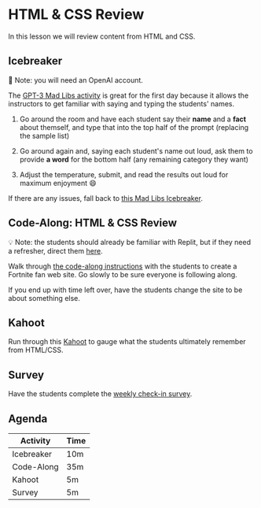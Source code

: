 # HTML & CSS Review
In this lesson we will review content from HTML and CSS.

## Icebreaker
🤖 Note: you will need an OpenAI account.

The [GPT-3 Mad Libs activity](https://platform.openai.com/playground/p/JQHsFLQt2yZuMc6VZfGDdR7K?model=text-davinci-003) is great for the first day because it allows the instructors to get familiar with saying and typing the students' names.

1. Go around the room and have each student say their **name** and a **fact** about themself, and type that into the top half of the prompt (replacing the sample list)

1. Go around again and, saying each student's name out loud, ask them to provide **a word** for the bottom half (any remaining category they want)

1. Adjust the temperature, submit, and read the results out loud for maximum enjoyment 😄

If there are any issues, fall back to [this Mad Libs Icebreaker](https://github.com/hylandtechoutreach/ucs/blob/main/Icebreakers/MadLibsIcebreaker.md).

## Code-Along: HTML & CSS Review
💡 Note: the students should already be familiar with Replit, but if they need a refresher, direct them [here](https://hylandtechclub.com/ReplitSetup).

Walk through [the code-along instructions](HtmlCssReviewCodeAlong.md) with the students to create a Fortnite fan web site. Go slowly to be sure everyone is following along.

If you end up with time left over, have the students change the site to be about something else.

## Kahoot
Run through this [Kahoot](https://create.kahoot.it/share/9da0c22b-48ae-479f-9c7f-c0bfd458a2b5) to gauge what the students ultimately remember from HTML/CSS.

## Survey
Have the students complete the [weekly check-in survey](https://forms.gle/gY4rTgtUK9T9AmaS8).

## Agenda

| Activity | Time |
|-|-|
| Icebreaker | 10m |
| Code-Along | 35m |
| Kahoot | 5m |
| Survey | 5m |
